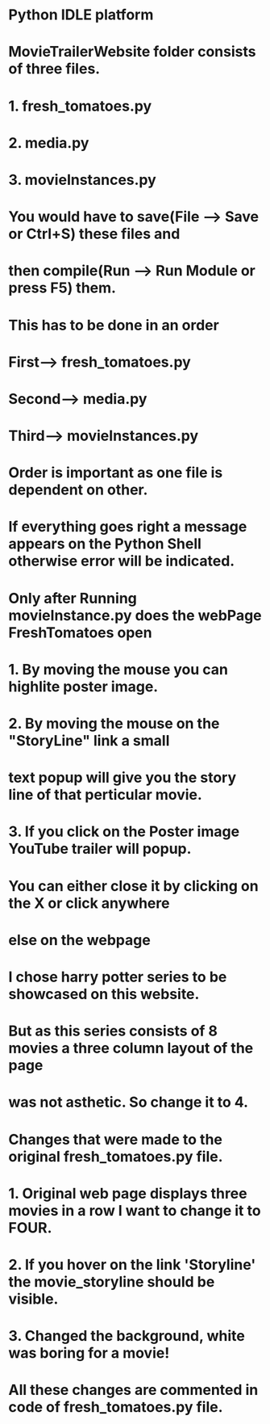 
# Python IDLE platform
# MovieTrailerWebsite folder consists of three files.
#     1. fresh_tomatoes.py
#     2. media.py
#     3. movieInstances.py
# You would have to save(File --> Save or Ctrl+S) these files and
# then compile(Run --> Run Module or press F5) them.
# This has to be done in an order
#     First--> fresh_tomatoes.py
#     Second--> media.py
#     Third-->  movieInstances.py
# Order is important as one file is dependent on other.
# If everything goes right a message appears on the Python Shell otherwise error will be indicated.
# Only after Running movieInstance.py does the webPage FreshTomatoes open
# 1. By moving the mouse you can highlite poster image.
# 2. By moving the mouse on the "StoryLine" link a small
#    text popup will give you the story line of that perticular movie.
# 3. If you click on the Poster image YouTube trailer will popup.
#    You can either close it by clicking on the X or click anywhere
#    else on the webpage
#
# I chose harry potter series to be showcased on this website.
# But as this series consists of 8 movies a three column layout of the page
# was not asthetic. So change it to 4.


#   Changes that were made to the original fresh_tomatoes.py file.

# 1. Original web page displays three movies in a row I want to change it to FOUR.
# 2. If you hover on the link 'Storyline' the movie_storyline should be visible.
# 3. Changed the background, white was boring for a movie!

# All these changes are commented in code of fresh_tomatoes.py file.
